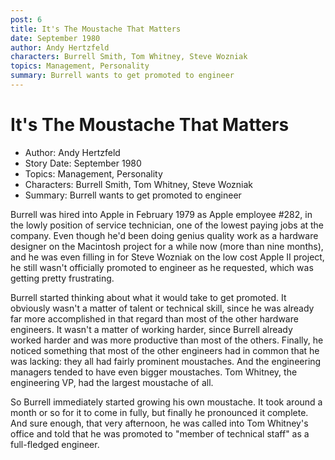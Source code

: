 ```yaml
---
post: 6
title: It's The Moustache That Matters
date: September 1980
author: Andy Hertzfeld
characters: Burrell Smith, Tom Whitney, Steve Wozniak
topics: Management, Personality
summary: Burrell wants to get promoted to engineer
---
```


# It's The Moustache That Matters
* Author: Andy Hertzfeld
* Story Date: September 1980
* Topics: Management, Personality
* Characters: Burrell Smith, Tom Whitney, Steve Wozniak
* Summary: Burrell wants to get promoted to engineer

Burrell was hired into Apple in February 1979 as Apple employee #282, in the lowly position of service technician, one of the lowest paying jobs at the company. Even though he'd been doing genius quality work as a hardware designer on the Macintosh project for a while now (more than nine months), and he was even filling in for Steve Wozniak on the low cost Apple II project, he still wasn't officially promoted to engineer as he requested, which was getting pretty frustrating.

Burrell started thinking about what it would take to get promoted.  It obviously wasn't a matter of talent or technical skill, since he was already far more accomplished in that regard than most of the other hardware engineers.  It wasn't a matter of working harder, since Burrell already worked harder and was more productive than most of the others.  Finally, he noticed something that most of the other engineers had in common that he was lacking: they all had fairly prominent moustaches.  And the engineering managers tended to have even bigger moustaches.  Tom Whitney, the engineering VP, had the largest moustache of all.

So Burrell immediately started growing his own moustache.  It took around a month or so for it to come in fully, but finally he pronounced it complete.  And sure enough, that very afternoon, he was called into Tom Whitney's office and told that he was promoted to "member of technical staff" as a full-fledged engineer.


